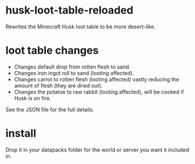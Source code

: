 # husk-loot-table-reloaded
Rewrites the Minecraft Husk loot table to be more desert-like.

# loot table changes
- Changes default drop from rotten flesh to sand.
- Changes iron ingot roll to sand (looting affected).
- Changes carrot to rotten flesh (looting affected) vastly reducing the amount of flesh (they are dried out).
- Changes the potatoe to raw rabbit (looting affected), will be cooked if Husk is on fire.

See the JSON file for the full details.

# install
Drop it in your datapacks folder for the world or server you want it included in.
